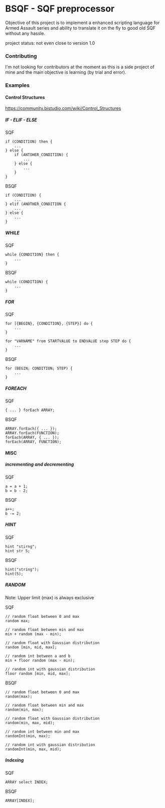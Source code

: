 # BSQF - SQF preprocessor

Objective of this project is to implement a enhanced scripting language for
Armed Assault series and ability to translate it on the fly to good old SQF
without any hassle.

project status: not even close to version 1.0

### Contributing

I'm not looking for contributors at the moment as this is a side project
 of mine and the main objective is learning (by trial and error).


### Examples

#### Control Structures
https://community.bistudio.com/wiki/Control_Structures
##### IF - ELIF - ELSE

SQF
```
if (CONDITION) then {
    ...
} else {
    if (ANTOHER_CONDITION) {
        ...
    } else {
        ...
    }
}
```
BSQF
```
if (CONDITION) {
    ...
} elif (ANOTHER_CONDITION {
    ...
} else {
    ...
}
```

##### WHILE
SQF
```
while {CONDITION} then {
    ...
}
```
BSQF
```
while (CONDITION) {
    ...
}
```
##### FOR
SQF
```
for [{BEGIN}, {CONDITION}, {STEP}] do {
    ...
}

for "VARNAME" from STARTVALUE to ENDVALUE step STEP do {
    ...
}
```
BSQF
```
for (BEGIN; CONDITION; STEP) {
    ...
}
```
##### FOREACH
SQF
```
{ ... } forEach ARRAY;
```
BSQF
```
ARRAY.forEach({ ... });
ARRAY.forEach(FUNCTION);
forEach(ARRAY, { ... });
forEach(ARRAY, FUNCTION);
```

#### MISC

##### incrementing and decrementing
SQF
```
a = a + 1;
b = b - 2;
```
BSQF
```
a++;
b -= 2;
```

##### HINT

SQF
```
hint "stirng";
hint str 5;

```
BSQF
```
hint("string");
hint(5);
```

##### RANDOM

Note: Upper limit (max) is always exclusive

SQF
```
// random float between 0 and max
random max;

// random float between min and max
min + random (max - min);

// random float with Gaussian distribution
random [min, mid, max];

// random int between a and b
min + floor random (max - min);

// random int with gaussian distribution
floor random [min, mid, max];

```
BSQF
```
// random float between 0 and max
random(max);

// random float between min and max
random(min, max);

// random float with Gaussian distribution
random(min, max, mid);

// random int between min and max
randomInt(min, max);

// random int with gaussian distribution
randomInt(min, max, mid);

```

##### Indexing

SQF
```
ARRAY select INDEX;

```
BSQF
```
ARRAY[INDEX];
```

